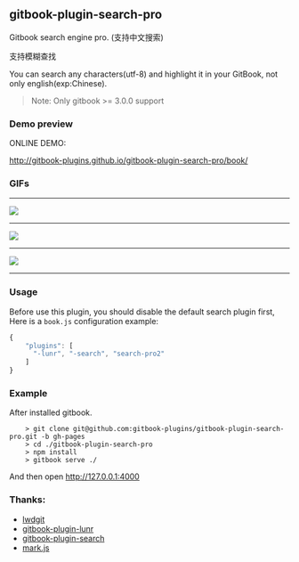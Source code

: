 ## gitbook-plugin-search-pro

Gitbook search engine pro. (支持中文搜索)

支持模糊查找

You can search any characters(utf-8) and highlight it in your GitBook, not only english(exp:Chinese).

> Note: Only gitbook >= 3.0.0 support

### Demo preview

ONLINE DEMO:

http://gitbook-plugins.github.io/gitbook-plugin-search-pro/book/

### GIFs

---

![](https://github.com/gitbook-plugins/gitbook-plugin-search-pro/blob/master/previews/search1.gif)

---

![](https://github.com/gitbook-plugins/gitbook-plugin-search-pro/blob/master/previews/search2.gif)

---

![](https://github.com/gitbook-plugins/gitbook-plugin-search-pro/blob/master/previews/search3.gif)

---

### Usage

Before use this plugin, you should disable the default search plugin first, 
Here is a `book.js` configuration example:

```js
{
    "plugins": [
      "-lunr", "-search", "search-pro2"
    ]
}
```

### Example
    
After installed gitbook.
    
```
    > git clone git@github.com:gitbook-plugins/gitbook-plugin-search-pro.git -b gh-pages
    > cd ./gitbook-plugin-search-pro
    > npm install
    > gitbook serve ./
```

And then open http://127.0.0.1:4000


### Thanks:
* [lwdgit](https://github.com/lwdgit/gitbook-plugin-search-plus)
* [gitbook-plugin-lunr](https://github.com/GitbookIO/plugin-lunr)
* [gitbook-plugin-search](https://github.com/GitbookIO/plugin-search)
* [mark.js](https://github.com/julmot/mark.js)

